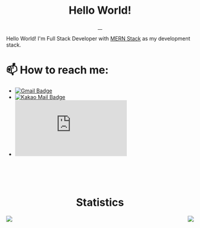 <h1 align="center">Hello World!</h1>
<p align="center">
  <a href="https://sourcerer.io/zero734kr">
    <img src="https://img.shields.io/badge/JavaScript-1902%20commits-f7df1e.svg" alt="">
  </a>
  <a href="https://sourcerer.io/zero734kr">
    <img src="https://img.shields.io/badge/HTML-45%20commits-e34f26.svg" alt="">
  </a>
  <a href="https://sourcerer.io/zero734kr">
    <img src="https://img.shields.io/badge/CSS-305%20commits-blue.svg" alt="">
  </a>
  <a href="https://sourcerer.io/zero734kr">
    <img src="https://img.shields.io/badge/TypeScript-20%20commits-3178C6.svg" alt="">
  </a>
</p>


Hello World! I'm Full Stack Developer with [MERN Stack](https://www.mongodb.com/mern-stack) as my development stack.

# 📫 How to reach me: 
- [![Gmail Badge](https://img.shields.io/badge/-zero734kr@gmail.com-c14438?style=flat-square&logo=Gmail&logoColor=white&link=mailto:zero734kr@gmail.com)](mailto:zero734kr@gmail.com)
- [![Kakao Mail Badge](https://img.shields.io/badge/-zero734kr@kakao.com-ffcd00?style=flat-square&logo=Mail.Ru&logoColor=white&link=mailto:zero734kr@kakao.com)](mailto:zero734kr@kakao.com)
- [![Discord Badge](https://img.shields.io/badge/-zero734kr＃5005-7289da?style=flat-square&logo=Discord&logoColor=white&link=https://discord.com)](https://discord.com)


<br/><br/><br/>

<h1 align="center">Statistics</h1>

<a href="https://github.com/zero734kr">
  <img align="left" src="https://github-readme-stats.vercel.app/api?username=zero734kr&show_icons=true&hide_border=true&count_private=true&theme=dracula"/>
  <img align="right" src="https://github-readme-stats.vercel.app/api/top-langs/?username=zero734kr&layout=compact" />
</a>
